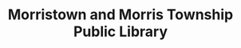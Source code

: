 ---
layout: repo
title: "Morristown and Morris Township Public Library"
id: 12532
permalink: repos/12532/
---